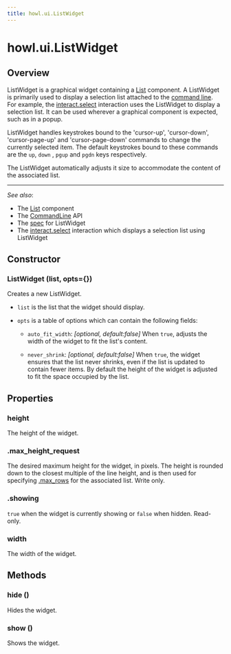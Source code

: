 ```yaml
---
title: howl.ui.ListWidget
---
```


# howl.ui.ListWidget

## Overview

ListWidget is a graphical widget containing a [List] component. A ListWidget is
primarily used to display a selection list attached to the [command line]. For
example, the [interact.select](../interact.html#select) interaction uses the
ListWidget to display a selection list. It can be used wherever a graphical
component is expected, such as in a popup.

ListWidget handles keystrokes bound to the 'cursor-up', 'cursor-down',
'cursor-page-up' and 'cursor-page-down' commands to change the currently
selected item. The default keystrokes bound to these commands are the `up`,
`down` , `pgup` and `pgdn` keys respectively.

The ListWidget automatically adjusts it size to accommodate the content of the
associated list.

---

_See also_:

- The [List] component
- The [CommandLine] API
- The [spec](../../spec/ui/list_widget_spec.html) for ListWidget
- The [interact.select](../interact.html#select) interaction which displays a
selection list using ListWidget

## Constructor

### ListWidget (list, opts={})

Creates a new ListWidget.

- `list` is the list that the widget should display.

- `opts` is a table of options which can contain the following fields:

  - `auto_fit_width`: _[optional, default:false]_ When `true`, adjusts the width
of the widget to fit the list's content.

  - `never_shrink`: _[optional, default:false]_ When `true`, the widget ensures
that the list never shrinks, even if the list is updated to contain fewer items.
By default the height of the widget is adjusted to fit the space occupied by the
list.

## Properties

### height

The height of the widget.

### .max_height_request

The desired maximum height for the widget, in pixels. The height is rounded down
to the closest multiple of the line height, and is then used for specifying
[.max_rows](list.html#max_rows) for the associated list. Write only.

### .showing

`true` when the widget is currently showing or `false` when hidden. Read-only.

### width

The width of the widget.

## Methods

### hide ()

Hides the widget.

### show ()

Shows the widget.

[List]: list.html
[CommandLine]: command_line.html
[command line]: command_line.html

